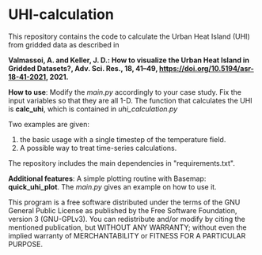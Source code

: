 # UHI-calculation
This repository contains the code to calculate the Urban Heat Island (UHI) from gridded data as described in

**Valmassoi, A. and Keller, J. D.: How to visualize the Urban Heat Island in Gridded Datasets?, Adv. Sci. Res., 18, 41–49, https://doi.org/10.5194/asr-18-41-2021, 2021.**


**How to use**:
Modify the _main.py_ accordingly to your case study. Fix the input variables so that they are all 1-D.
The function that calculates the UHI is **calc_uhi**, which is contained in _uhi_calculation.py_

Two examples are given:
1. the basic usage with a single timestep of the temperature field.
2. A possible way to treat time-series calculations.

The repository includes the main dependencies in "requirements.txt".

**Additional features**:
A simple plotting routine with Basemap: **quick_uhi_plot**. The _main.py_ gives an example on how to use it.



This program is a free software distributed under the terms of the GNU General Public License as published by
the Free Software Foundation, version 3 (GNU-GPLv3). You can redistribute and/or modify by citing the mentioned 
publication, but WITHOUT ANY WARRANTY; without even the implied warranty of  MERCHANTABILITY or FITNESS FOR A PARTICULAR PURPOSE.

